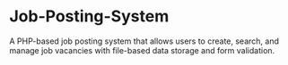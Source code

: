 # Job-Posting-System
A PHP-based job posting system that allows users to create, search, and manage job vacancies with file-based data storage and form validation.
